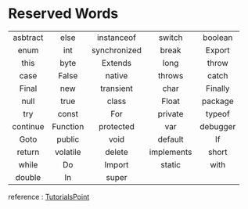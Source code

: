 # Reserved Words
|          |          |              |            |          |
| :-:      | :-:      | :-:          | :-:        | :-:      |
| asbtract | else     | instanceof   | switch     | boolean  |
| enum     | int      | synchronized | break      | Export   |
| this     | byte     | Extends      | long       | throw    |
| case     | False    | native       | throws     | catch    |
| Final    | new      | transient    | char       | Finally  |
| null     | true     | class        | Float      | package  |
| try      | const    | For          | private    | typeof   | 
| continue | Function | protected    | var        | debugger |
| Goto     | public   | void         | default    | If       |
| return   | volatile | delete       | implements | short    |
| while    | Do       | Import       | static     | with     |
| double   | In       | super        |            |          | 

reference : [TutorialsPoint](https://www.tutorialspoint.com/What-are-Reserved-Words-in-JavaScript)
